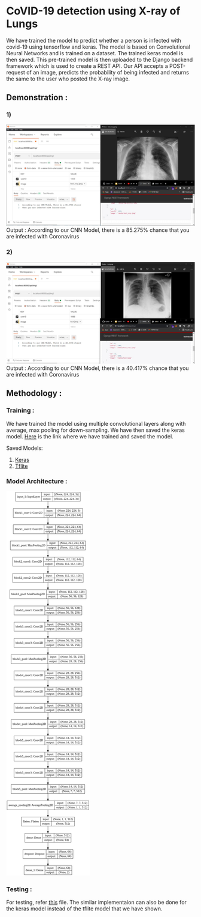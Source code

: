 # CoVID-19 detection using X-ray of Lungs 

We have trained the model to predict whether a person is infected with covid-19 using tensorflow and keras. The model is based on Convolutional Neural Networks and is trained on a dataset. The trained keras model is then saved. This pre-trained model is then uploaded to the Django backend framework which is used to create a REST API. Our API accepts a POST-request of an image, predicts the probability of being infected and returns the same to the user who posted the X-ray image.


## Demonstration : 

### 1)
<img src = "https://github.com/Technocrats-nitw/Care/blob/master/ML/Covid19_Lung_X-Ray/sample/predict1.jpeg">
Output : According to our CNN Model, there is a 85.275% chance that you are infected with Coronavirus

### 2)
<img src = "https://github.com/Technocrats-nitw/Care/blob/master/ML/Covid19_Lung_X-Ray/sample/predict2.jpeg">
Output : According to our CNN Model, there is a 40.417% chance that you are infected with Coronavirus

<br />

## Methodology :

### Training : 

We have trained the model using multiple convolutional layers along with average, max pooling for down-sampling. We have then saved the keras model. [Here](https://github.com/Technocrats-nitw/Care/blob/master/ML/Covid19_Lung_X-Ray/covid_detection_x_ray.ipynb) is the link where we have trained and saved the model.

Saved Models:
1) [Keras](https://github.com/Technocrats-nitw/Care/blob/master/ML/Covid19_Lung_X-Ray/covid19.model)
2) [Tflite](https://github.com/Technocrats-nitw/Care/blob/master/ML/Covid19_Lung_X-Ray/model.tflite)

### Model Architecture :
<img src = "https://github.com/Technocrats-nitw/Care/blob/master/ML/Covid19_Lung_X-Ray/model_architecture.png">

### Testing :

For testing, refer [this](https://github.com/Technocrats-nitw/Care/blob/master/ML/Covid19_Lung_X-Ray/Untitled.ipynb) file. The similar implementaion can also be done for the keras model instead of the tflite model that we have shown.
